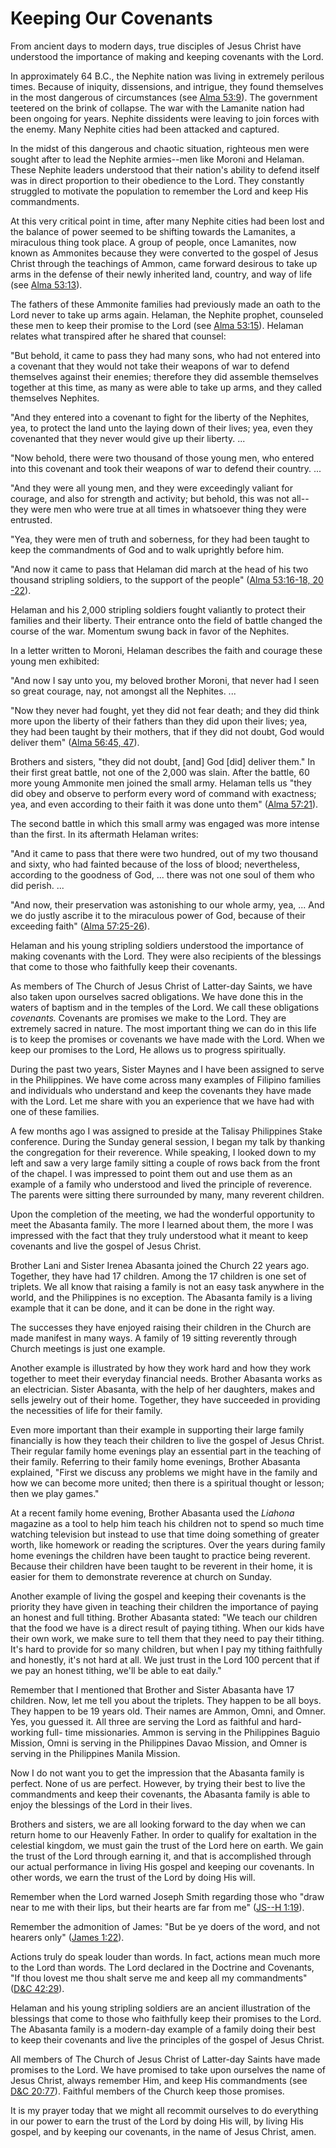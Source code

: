 # Keeping Our Covenants

From ancient days to modern days, true disciples of Jesus Christ have
understood the importance of making and keeping covenants with the Lord.

In approximately 64 B.C., the Nephite nation was living in extremely perilous
times. Because of iniquity, dissensions, and intrigue, they found themselves
in the most dangerous of circumstances (see [Alma
53:9](https://www.lds.org/scriptures/bofm/alma/53.9?lang=eng#8)). The
government teetered on the brink of collapse. The war with the Lamanite nation
had been ongoing for years. Nephite dissidents were leaving to join forces
with the enemy. Many Nephite cities had been attacked and captured.

In the midst of this dangerous and chaotic situation, righteous men were
sought after to lead the Nephite armies--men like Moroni and Helaman. These
Nephite leaders understood that their nation's ability to defend itself was in
direct proportion to their obedience to the Lord. They constantly struggled to
motivate the population to remember the Lord and keep His commandments.

At this very critical point in time, after many Nephite cities had been lost
and the balance of power seemed to be shifting towards the Lamanites, a
miraculous thing took place. A group of people, once Lamanites, now known as
Ammonites because they were converted to the gospel of Jesus Christ through
the teachings of Ammon, came forward desirous to take up arms in the defense
of their newly inherited land, country, and way of life (see [Alma
53:13](https://www.lds.org/scriptures/bofm/alma/53.13?lang=eng#12)).

The fathers of these Ammonite families had previously made an oath to the Lord
never to take up arms again. Helaman, the Nephite prophet, counseled these men
to keep their promise to the Lord (see [Alma
53:15](https://www.lds.org/scriptures/bofm/alma/53.15?lang=eng#14)). Helaman
relates what transpired after he shared that counsel:

"But behold, it came to pass they had many sons, who had not entered into a
covenant that they would not take their weapons of war to defend themselves
against their enemies; therefore they did assemble themselves together at this
time, as many as were able to take up arms, and they called themselves
Nephites.

"And they entered into a covenant to fight for the liberty of the Nephites,
yea, to protect the land unto the laying down of their lives; yea, even they
covenanted that they never would give up their liberty. ...

"Now behold, there were two thousand of those young men, who entered into this
covenant and took their weapons of war to defend their country. ...

"And they were all young men, and they were exceedingly valiant for courage,
and also for strength and activity; but behold, this was not all--they were
men who were true at all times in whatsoever thing they were entrusted.

"Yea, they were men of truth and soberness, for they had been taught to keep
the commandments of God and to walk uprightly before him.

"And now it came to pass that Helaman did march at the head of his two
thousand stripling soldiers, to the support of the people" ([Alma 53:16-18, 20
-22](https://www.lds.org/scriptures/bofm/alma/53.16-18%2C20-22?lang=eng#15)).

Helaman and his 2,000 stripling soldiers fought valiantly to protect their
families and their liberty. Their entrance onto the field of battle changed
the course of the war. Momentum swung back in favor of the Nephites.

In a letter written to Moroni, Helaman describes the faith and courage these
young men exhibited:

"And now I say unto you, my beloved brother Moroni, that never had I seen so
great courage, nay, not amongst all the Nephites. ...

"Now they never had fought, yet they did not fear death; and they did think
more upon the liberty of their fathers than they did upon their lives; yea,
they had been taught by their mothers, that if they did not doubt, God would
deliver them" ([Alma 56:45,
47](https://www.lds.org/scriptures/bofm/alma/56.45%2C47?lang=eng#44)).

Brothers and sisters, "they did not doubt, [and] God [did] deliver them." In
their first great battle, not one of the 2,000 was slain. After the battle, 60
more young Ammonite men joined the small army. Helaman tells us "they did obey
and observe to perform every word of command with exactness; yea, and even
according to their faith it was done unto them" ([Alma
57:21](https://www.lds.org/scriptures/bofm/alma/57.21?lang=eng#20)).

The second battle in which this small army was engaged was more intense than
the first. In its aftermath Helaman writes:

"And it came to pass that there were two hundred, out of my two thousand and
sixty, who had fainted because of the loss of blood; nevertheless, according
to the goodness of God, ... there was not one soul of them who did perish. ...

"And now, their preservation was astonishing to our whole army, yea, ... And we
do justly ascribe it to the miraculous power of God, because of their
exceeding faith" ([Alma
57:25-26](https://www.lds.org/scriptures/bofm/alma/57.25-26?lang=eng#24)).

Helaman and his young stripling soldiers understood the importance of making
covenants with the Lord. They were also recipients of the blessings that come
to those who faithfully keep their covenants.

As members of The Church of Jesus Christ of Latter-day Saints, we have also
taken upon ourselves sacred obligations. We have done this in the waters of
baptism and in the temples of the Lord. We call these obligations _covenants._
Covenants are promises we make to the Lord. They are extremely sacred in
nature. The most important thing we can do in this life is to keep the
promises or covenants we have made with the Lord. When we keep our promises to
the Lord, He allows us to progress spiritually.

During the past two years, Sister Maynes and I have been assigned to serve in
the Philippines. We have come across many examples of Filipino families and
individuals who understand and keep the covenants they have made with the
Lord. Let me share with you an experience that we have had with one of these
families.

A few months ago I was assigned to preside at the Talisay Philippines Stake
conference. During the Sunday general session, I began my talk by thanking the
congregation for their reverence. While speaking, I looked down to my left and
saw a very large family sitting a couple of rows back from the front of the
chapel. I was impressed to point them out and use them as an example of a
family who understood and lived the principle of reverence. The parents were
sitting there surrounded by many, many reverent children.

Upon the completion of the meeting, we had the wonderful opportunity to meet
the Abasanta family. The more I learned about them, the more I was impressed
with the fact that they truly understood what it meant to keep covenants and
live the gospel of Jesus Christ.

Brother Lani and Sister Irenea Abasanta joined the Church 22 years ago.
Together, they have had 17 children. Among the 17 children is one set of
triplets. We all know that raising a family is not an easy task anywhere in
the world, and the Philippines is no exception. The Abasanta family is a
living example that it can be done, and it can be done in the right way.

The successes they have enjoyed raising their children in the Church are made
manifest in many ways. A family of 19 sitting reverently through Church
meetings is just one example.

Another example is illustrated by how they work hard and how they work
together to meet their everyday financial needs. Brother Abasanta works as an
electrician. Sister Abasanta, with the help of her daughters, makes and sells
jewelry out of their home. Together, they have succeeded in providing the
necessities of life for their family.

Even more important than their example in supporting their large family
financially is how they teach their children to live the gospel of Jesus
Christ. Their regular family home evenings play an essential part in the
teaching of their family. Referring to their family home evenings, Brother
Abasanta explained, "First we discuss any problems we might have in the family
and how we can become more united; then there is a spiritual thought or
lesson; then we play games."

At a recent family home evening, Brother Abasanta used the _Liahona_ magazine
as a tool to help him teach his children not to spend so much time watching
television but instead to use that time doing something of greater worth, like
homework or reading the scriptures. Over the years during family home evenings
the children have been taught to practice being reverent. Because their
children have been taught to be reverent in their home, it is easier for them
to demonstrate reverence at church on Sunday.

Another example of living the gospel and keeping their covenants is the
priority they have given in teaching their children the importance of paying
an honest and full tithing. Brother Abasanta stated: "We teach our children
that the food we have is a direct result of paying tithing. When our kids have
their own work, we make sure to tell them that they need to pay their tithing.
It's hard to provide for so many children, but when I pay my tithing
faithfully and honestly, it's not hard at all. We just trust in the Lord 100
percent that if we pay an honest tithing, we'll be able to eat daily."

Remember that I mentioned that Brother and Sister Abasanta have 17 children.
Now, let me tell you about the triplets. They happen to be all boys. They
happen to be 19 years old. Their names are Ammon, Omni, and Omner. Yes, you
guessed it. All three are serving the Lord as faithful and hard-working full-
time missionaries. Ammon is serving in the Philippines Baguio Mission, Omni is
serving in the Philippines Davao Mission, and Omner is serving in the
Philippines Manila Mission.

Now I do not want you to get the impression that the Abasanta family is
perfect. None of us are perfect. However, by trying their best to live the
commandments and keep their covenants, the Abasanta family is able to enjoy
the blessings of the Lord in their lives.

Brothers and sisters, we are all looking forward to the day when we can return
home to our Heavenly Father. In order to qualify for exaltation in the
celestial kingdom, we must gain the trust of the Lord here on earth. We gain
the trust of the Lord through earning it, and that is accomplished through our
actual performance in living His gospel and keeping our covenants. In other
words, we earn the trust of the Lord by doing His will.

Remember when the Lord warned Joseph Smith regarding those who "draw near to
me with their lips, but their hearts are far from me" ([JS--H
1:19](https://www.lds.org/scriptures/pgp/js-h/1.19?lang=eng#18)).

Remember the admonition of James: "But be ye doers of the word, and not
hearers only" ([James
1:22](https://www.lds.org/scriptures/nt/james/1.22?lang=eng#21)).

Actions truly do speak louder than words. In fact, actions mean much more to
the Lord than words. The Lord declared in the Doctrine and Covenants, "If thou
lovest me thou shalt serve me and keep all my commandments" ([D&amp;C
42:29](https://www.lds.org/scriptures/dc-testament/dc/42.29?lang=eng#28)).

Helaman and his young stripling soldiers are an ancient illustration of the
blessings that come to those who faithfully keep their promises to the Lord.
The Abasanta family is a modern-day example of a family doing their best to
keep their covenants and live the principles of the gospel of Jesus Christ.

All members of The Church of Jesus Christ of Latter-day Saints have made
promises to the Lord. We have promised to take upon ourselves the name of
Jesus Christ, always remember Him, and keep His commandments (see [D&amp;C
20:77](https://www.lds.org/scriptures/dc-testament/dc/20.77?lang=eng#76)).
Faithful members of the Church keep those promises.

It is my prayer today that we might all recommit ourselves to do everything in
our power to earn the trust of the Lord by doing His will, by living His
gospel, and by keeping our covenants, in the name of Jesus Christ, amen.

